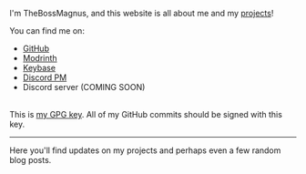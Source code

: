 I'm TheBossMagnus, and this website is all about me and my [projects](https://thebossmagnus.github.io/projects)!

You can find me on:

* [GitHub](https://github.com/TheBossMagnus)
* [Modrinth](https://modrinth.com/user/TheBossMagnus)
* [Keybase](https://keybase.io/thebossmagnus)
* [Discord PM](https://discord.com/users/731196876078186576)
* Discord server (COMING SOON)\
&nbsp;

This is [my GPG key](https://thebossmagnus.github.io/TheBossMagnus_public.txt). All of my GitHub commits should be signed with this key.

---
Here you'll find updates on my projects and perhaps even a few random blog posts.

